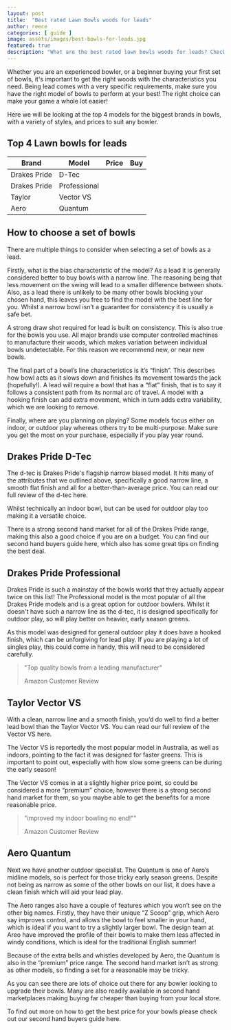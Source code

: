 ```yaml
---
layout: post
title:  "Best rated Lawn Bowls woods for leads"
author: reece
categories: [ guide ]
image: assets/images/best-bowls-for-leads.jpg
featured: true
description: "What are the best rated lawn bowls woods for leads? Check out our top 4. Are yours on the list?"
---
```


Whether you are an experienced bowler, or a beginner buying your first set of bowls, it's important to get the right woods with the characteristics you need. Being lead comes with a very specific requirements, make sure you have the right model of bowls to perform at your best! The right choice can make your game a whole lot easier!

Here we will be looking at the top 4 models for the biggest brands in bowls, with a variety of styles, and prices to suit any bowler.

## Top 4 Lawn bowls for leads

| Brand  | Model  | Price  | Buy  |
|---|---|---|---|
| Drakes Pride  | D-Tec  |   |   |
| Drakes Pride  | Professional  |   |   |
| Taylor  |  Vector VS |   |   |
| Aero  | Quantum  |   |   |



## How to choose a set of bowls

There are multiple things to consider when selecting a set of bowls as a lead.

Firstly, what is the bias characteristic of the model? As a lead it is generally considered better to buy bowls with a narrow line. The reasoning being that less movement on the swing will lead to a smaller difference between shots. Also, as a lead there is unlikely to be many other bowls blocking your chosen hand, this leaves you free to find the model with the best line for you. Whilst a narrow bowl isn’t a guarantee for consistency it is usually a safe bet.

A strong draw shot required for lead is built on consistency. This is also true for the bowls you use. All major brands use computer controlled machines to manufacture their woods, which makes variation between individual bowls undetectable. For this reason we recommend new, or near new bowls.

The final part of a bowl’s line characteristics is it’s “finish”. This describes how bowl acts as it slows down and finishes its movement towards the jack (hopefully!). A lead will require a bowl that has a “flat” finish, that is to say it follows a consistent path from its normal arc of travel. A model with a hooking finish can add extra movement, which in turn adds extra variability, which we are looking to remove.

Finally, where are you planning on playing? Some models focus either on indoor, or outdoor play whereas others try to be multi-purpose. Make sure you get the most on your purchase, especially if you play year round.

## Drakes Pride D-Tec

The d-tec is Drakes Pride's flagship narrow biased model. It hits many of the attributes that we outlined above, specifically a good narrow line, a smooth flat finish and all for a better-than-average price. You can read our full review of the d-tec here.

Whilst technically an indoor bowl, but can be used for outdoor play too making it a versatile choice.

There is a strong second hand market for all of the Drakes Pride range, making this also a good choice if you are on a budget. You can find our second hand buyers guide here, which also has some great tips on finding the best deal.

## Drakes Pride Professional

Drakes Pride is such a mainstay of the bowls world that they actually appear twice on this list! The Professional model is the most popular of all the Drakes Pride models and is a great option for outdoor bowlers. Whilst it doesn't have such a narrow line as the d-tec, it is designed specifically for outdoor play, so will play better on heavier, early season greens.

As this model was designed for general outdoor play it does have a hooked finish, which can be unforgiving for lead play. If you are playing a lot of singles play, this could come in handy, this will need to be considered carefully.

> "Top quality bowls from a leading manufacturer"
>
> Amazon Customer Review

## Taylor Vector VS

With a clean, narrow line and a smooth finish, you’d do well to find a better lead bowl than the Taylor Vector VS. You can read our full review of the Vector VS here.

The Vector VS is reportedly the most popular model in Australia, as well as indoors, pointing to the fact it was designed for faster greens. This is important to point out, especially with how slow some greens can be during the early season!

The Vector VS comes in at a slightly higher price point, so could be considered a more “premium” choice, however there is a strong second hand market for them, so you maybe able to get the benefits for a more reasonable price.

> "improved my indoor bowling no end!""
>
> Amazon Customer Review

## Aero Quantum

Next we have another outdoor specialist. The Quantum is one of Aero’s midline models, so is perfect for those tricky early season greens. Despite not being as narrow as some of the other bowls on our list, it does have a clean finish which will aid your lead play.

The Aero ranges also have a couple of features which you won’t see on the other big names. Firstly, they have their unique “Z Scoop” grip, which Aero say improves control, and allows the bowl to feel smaller in your hand, which is ideal if you want to try a slightly larger bowl. The design team at Areo have improved the profile of their bowls to make them less affected in windy conditions, which is ideal for the traditional English summer!

Because of the extra bells and whistles developed by Aero, the Quantum is also in the “premium” price range. The second hand market isn’t as strong as other models, so finding a set for a reasonable may be tricky.

As you can see there are lots of choice out there for any bowler looking to upgrade their bowls. Many are also readily available in second hand marketplaces making buying far cheaper than buying from your local store.

To find out more on how to get the best price for your bowls please check out our second hand buyers guide here.
